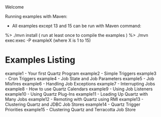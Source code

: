 Welcome

Running examples with Maven:
- All examples except 13 and 15 can be run with Maven command:

%> ./mvn install ( run at least once to compile the examples )
%> ./mvn exec:exec -P exampleX   (where X is 1 to 15)

Examples Listing
================

example1 -  Your first Quartz Program
example2 -  Simple Triggers
example3 -  Cron Triggers
example4 -  Job State and Job Parameters
example5 -  Job Misfires
example6 -  Handling Job Exceptions
example7 -  Interrupting Jobs
example8 -  How to use Quartz Calendars
example9 -  Using Job Listeners
example10 - Using Quartz Plug-Ins
example11 - Loading Up Quartz with Many Jobs
example12 - Remoting with Quartz using RMI
example13 - Clustering Quartz and JDBC Job Stores
example14 - Quartz Trigger Priorities
example15 - Clustering Quartz and Terracotta Job Store
